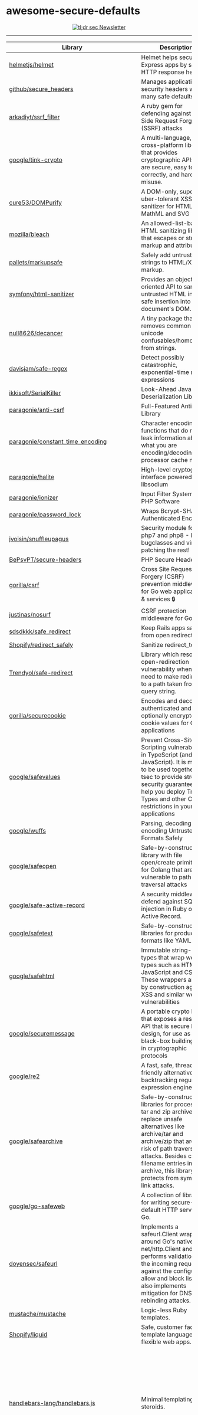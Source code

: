 # awesome-secure-defaults

<p align="center">
  <a href="https://tldrsec.com/subscribe?utm_source=github&utm_medium=awesomesecuredefaults">
    <picture>
      <img src="https://github.com/tldrsec/awesome-secure-defaults/assets/13310971/ce73c00a-b0ef-4512-8ae4-0dd17e602bae" alt="tl;dr sec Newsletter"/>
    </picture>
  </a>
</p>

<hr/>

| Library      | Description | Language(s)      | Category | Metadata |
| ----------- | ----------- | ----------- | ----------- | ----------- |
| [helmetjs/helmet](https://github.com/helmetjs/helmet) | Helmet helps secure Express apps by setting HTTP response headers. | NodeJS | Headers |[![stars](https://badgen.net/github/stars/helmetjs/helmet)](https://badgen.net/github/stars/helmetjs/helmet) [![last-commit](https://badgen.net/github/last-commit/helmetjs/helmet)](https://badgen.net/github/last-commit/helmetjs/helmet) 
| [github/secure_headers](https://github.com/github/secure_headers) |  Manages application of security headers with many safe defaults | Ruby | Headers |[![stars](https://badgen.net/github/stars/github/secure_headers)](https://badgen.net/github/stars/github/secure_headers) [![last-commit](https://badgen.net/github/last-commit/github/secure_headers)](https://badgen.net/github/last-commit/github/secure_headers) 
| [arkadiyt/ssrf_filter](https://github.com/arkadiyt/ssrf_filter) |  A ruby gem for defending against Server Side Request Forgery (SSRF) attacks | Ruby | SSRF |[![stars](https://badgen.net/github/stars/arkadiyt/ssrf_filter)](https://badgen.net/github/stars/arkadiyt/ssrf_filter) [![last-commit](https://badgen.net/github/last-commit/arkadiyt/ssrf_filter)](https://badgen.net/github/last-commit/arkadiyt/ssrf_filter) 
| [google/tink-crypto](https://github.com/tink-crypto) | A multi-language, cross-platform library that provides cryptographic APIs that are secure, easy to use correctly, and hard(er) to misuse. | Java, C++, Go, Python, Obj-C | Cryptography |[![stars](https://badgen.net/github/stars/google/tink)](https://badgen.net/github/stars/google/tink) [![last-commit](https://badgen.net/github/last-commit/google/tink)](https://badgen.net/github/last-commit/google/tink)
| [cure53/DOMPurify](https://github.com/cure53/DOMPurify) | A DOM-only, super-fast, uber-tolerant XSS sanitizer for HTML, MathML and SVG | JavaScript | HTML Sanitizer (XSS prevention) |[![stars](https://badgen.net/github/stars/cure53/DOMPurify)](https://badgen.net/github/stars/cure53/DOMPurify) [![last-commit](https://badgen.net/github/last-commit/cure53/DOMPurify)](https://badgen.net/github/last-commit/cure53/DOMPurify) 
| [mozilla/bleach](https://github.com/mozilla/bleach) | An allowed-list-based HTML sanitizing library that escapes or strips markup and attributes | Python | HTML Sanitizer (XSS prevention) |[![stars](https://badgen.net/github/stars/mozilla/bleach)](https://badgen.net/github/stars/mozilla/bleach) [![last-commit](https://badgen.net/github/last-commit/mozilla/bleach)](https://badgen.net/github/last-commit/mozilla/bleach) 
| [pallets/markupsafe](https://github.com/pallets/markupsafe) |  Safely add untrusted strings to HTML/XML markup. | Python | HTML Sanitizer (XSS prevention) |[![stars](https://badgen.net/github/stars/pallets/markupsafe)](https://badgen.net/github/stars/pallets/markupsafe) [![last-commit](https://badgen.net/github/last-commit/pallets/markupsafe)](https://badgen.net/github/last-commit/pallets/markupsafe) 
| [symfony/html-sanitizer](https://github.com/symfony/html-sanitizer) |  Provides an object-oriented API to sanitize untrusted HTML input for safe insertion into a document's DOM. | PHP | HTML Sanitizer (XSS prevention) |[![stars](https://badgen.net/github/stars/symfony/html-sanitizer)](https://badgen.net/github/stars/symfony/html-sanitizer) [![last-commit](https://badgen.net/github/last-commit/symfony/html-sanitizer)](https://badgen.net/github/last-commit/symfony/html-sanitizer) 
| [null8626/decancer](https://github.com/null8626/decancer) |  A tiny package that removes common unicode confusables/homoglyphs from strings. | Rust,JavaScript (Node.js/Browser),C/C++,Java,Python (unofficial) | Input Sanitization |[![stars](https://badgen.net/github/stars/null8626/decancer)](https://badgen.net/github/stars/null8626/decancer) [![last-commit](https://badgen.net/github/last-commit/null8626/decancer)](https://badgen.net/github/last-commit/null8626/decancer) 
| [davisjam/safe-regex](https://github.com/davisjam/safe-regex) |  Detect possibly catastrophic, exponential-time regular expressions | JavaScript |  Regex |[![stars](https://badgen.net/github/stars/davisjam/safe-regex)](https://badgen.net/github/stars/davisjam/safe-regex) [![last-commit](https://badgen.net/github/last-commit/davisjam/safe-regex)](https://badgen.net/github/last-commit/davisjam/safe-regex) 
| [ikkisoft/SerialKiller](https://github.com/ikkisoft/SerialKiller) |  Look-Ahead Java Deserialization Library | Java | Deserialization |[![stars](https://badgen.net/github/stars/ikkisoft/SerialKiller)](https://badgen.net/github/stars/ikkisoft/SerialKiller) [![last-commit](https://badgen.net/github/last-commit/ikkisoft/SerialKiller)](https://badgen.net/github/last-commit/ikkisoft/SerialKiller) 
| [paragonie/anti-csrf](https://github.com/paragonie/anti-csrf) |  Full-Featured Anti-CSRF Library | PHP | CSRF |[![stars](https://badgen.net/github/stars/paragonie/anti-csrf)](https://badgen.net/github/stars/paragonie/anti-csrf) [![last-commit](https://badgen.net/github/last-commit/paragonie/anti-csrf)](https://badgen.net/github/last-commit/paragonie/anti-csrf) 
| [paragonie/constant_time_encoding](https://github.com/paragonie/constant_time_encoding) | Character encoding functions that do not leak information about what you are encoding/decoding via processor cache misses | PHP | Information Leakage |[![stars](https://badgen.net/github/stars/paragonie/constant_time_encoding)](https://badgen.net/github/stars/paragonie/constant_time_encoding) [![last-commit](https://badgen.net/github/last-commit/paragonie/constant_time_encoding)](https://badgen.net/github/last-commit/paragonie/constant_time_encoding) 
| [paragonie/halite](https://github.com/paragonie/halite) |  High-level cryptography interface powered by libsodium | PHP | Cryptography |[![stars](https://badgen.net/github/stars/paragonie/halite)](https://badgen.net/github/stars/paragonie/halite) [![last-commit](https://badgen.net/github/last-commit/paragonie/halite)](https://badgen.net/github/last-commit/paragonie/halite) 
| [paragonie/ionizer](https://github.com/paragonie/ionizer) |  Input Filter System for PHP Software | PHP | Input Filteration |[![stars](https://badgen.net/github/stars/paragonie/ionizer)](https://badgen.net/github/stars/paragonie/ionizer) [![last-commit](https://badgen.net/github/last-commit/paragonie/ionizer)](https://badgen.net/github/last-commit/paragonie/ionizer) 
| [paragonie/password_lock](https://github.com/paragonie/password_lock) |  Wraps Bcrypt-SHA2 in Authenticated Encryption | PHP | Cryptography |[![stars](https://badgen.net/github/stars/paragonie/password_lock)](https://badgen.net/github/stars/paragonie/password_lock) [![last-commit](https://badgen.net/github/last-commit/paragonie/password_lock)](https://badgen.net/github/last-commit/paragonie/password_lock) 
| [jvoisin/snuffleupagus](https://github.com/jvoisin/snuffleupagus) |  Security module for php7 and php8 - Killing bugclasses and virtual-patching the rest! | PHP | Misc |[![stars](https://badgen.net/github/stars/jvoisin/snuffleupagus)](https://badgen.net/github/stars/jvoisin/snuffleupagus) [![last-commit](https://badgen.net/github/last-commit/jvoisin/snuffleupagus)](https://badgen.net/github/last-commit/jvoisin/snuffleupagus) 
| [BePsvPT/secure-headers](https://github.com/BePsvPT/secure-headers) |  PHP Secure Headers | PHP | Headers |[![stars](https://badgen.net/github/stars/BePsvPT/secure-headers)](https://badgen.net/github/stars/BePsvPT/secure-headers) [![last-commit](https://badgen.net/github/last-commit/BePsvPT/secure-headers)](https://badgen.net/github/last-commit/BePsvPT/secure-headers) 
| [gorilla/csrf](https://github.com/gorilla/csrf) | Cross Site Request Forgery (CSRF) prevention middleware for Go web applications & services 🔒 | Golang | CSRF |[![stars](https://badgen.net/github/stars/gorilla/csrf)](https://badgen.net/github/stars/gorilla/csrf) [![last-commit](https://badgen.net/github/last-commit/gorilla/csrf)](https://badgen.net/github/last-commit/gorilla/csrf) 
| [justinas/nosurf](https://github.com/justinas/nosurf) |   CSRF protection middleware for Go.   |  Golang | CSRF | [![stars](https://badgen.net/github/stars/justinas/nosurf)](https://badgen.net/github/stars/justinas/nosurf) [![last-commit](https://badgen.net/github/last-commit/justinas/nosurf)](https://badgen.net/github/last-commit/justinas/nosurf) 
| [sdsdkkk/safe_redirect](https://github.com/sdsdkkk/safe_redirect) |  Keep Rails apps safe from open redirects  | Ruby on Rails | Open Redirect |[![stars](https://badgen.net/github/stars/sdsdkkk/safe_redirect)](https://badgen.net/github/stars/sdsdkkk/safe_redirect) [![last-commit](https://badgen.net/github/last-commit/sdsdkkk/safe_redirect)](https://badgen.net/github/last-commit/sdsdkkk/safe_redirect) 
| [Shopify/redirect_safely](https://github.com/Shopify/redirect_safely) |  Sanitize redirect_to URLs  | Ruby | Open Redirect |[![stars](https://badgen.net/github/stars/Shopify/redirect_safely)](https://badgen.net/github/stars/Shopify/redirect_safely) [![last-commit](https://badgen.net/github/last-commit/Shopify/redirect_safely)](https://badgen.net/github/last-commit/Shopify/redirect_safely) 
| [Trendyol/safe-redirect](https://github.com/Trendyol/safe-redirect) |  Library which resolves open-redirection vulnerability when we need to make redirection to a path taken from query string.  | TypeScript | Open Redirect |[![stars](https://badgen.net/github/stars/Trendyol/safe-redirect)](https://badgen.net/github/stars/Trendyol/safe-redirect) [![last-commit](https://badgen.net/github/last-commit/Trendyol/safe-redirect)](https://badgen.net/github/last-commit/Trendyol/safe-redirect) 
| [gorilla/securecookie](https://github.com/gorilla/securecookie) | Encodes and decodes authenticated and optionally encrypted cookie values for Go web applications | Golang | CookieJar |[![stars](https://badgen.net/github/stars/gorilla/securecookie)](https://badgen.net/github/stars/gorilla/securecookie) [![last-commit](https://badgen.net/github/last-commit/gorilla/securecookie)](https://badgen.net/github/last-commit/gorilla/securecookie) 
| [google/safevalues](https://github.com/google/safevalues) | Prevent Cross-Site Scripting vulnerabilities in TypeScript (and JavaScript). It is meant to be used together with tsec to provide strong security guarantees and help you deploy Trusted Types and other CSP restrictions in your applications | TypeScript | XSS |[![stars](https://badgen.net/github/stars/google/safevalues)](https://badgen.net/github/stars/google/safevalues) [![last-commit](https://badgen.net/github/last-commit/google/safevalues)](https://badgen.net/github/last-commit/google/safevalues) 
| [google/wuffs](https://github.com/google/wuffs) | Parsing, decoding and encoding Untrusted File Formats Safely | C | File Handling |[![stars](https://badgen.net/github/stars/google/wuffs)](https://badgen.net/github/stars/google/wuffs) [![last-commit](https://badgen.net/github/last-commit/google/wuffs)](https://badgen.net/github/last-commit/google/wuffs) 
| [google/safeopen](https://github.com/google/safeopen) | Safe-by-construction library with file open/create primitives for Golang that are not vulnerable to path traversal attacks | Golang | Path Traversal |[![stars](https://badgen.net/github/stars/google/safeopen)](https://badgen.net/github/stars/google/safeopen) [![last-commit](https://badgen.net/github/last-commit/google/safeopen)](https://badgen.net/github/last-commit/google/safeopen) 
| [google/safe-active-record](https://github.com/google/safe-active-record) | A security middleware to defend against SQL injection in Ruby on Rails Active Record. | Ruby | SQLi |[![stars](https://badgen.net/github/stars/google/safe-active-record)](https://badgen.net/github/stars/google/safe-active-record) [![last-commit](https://badgen.net/github/last-commit/google/safe-active-record)](https://badgen.net/github/last-commit/google/safe-active-record) 
| [google/safetext](https://github.com/google/safetext) | Safe-by-construction libraries for producing formats like YAML | Golang | Injection |[![stars](https://badgen.net/github/stars/google/safetext)](https://badgen.net/github/stars/google/safetext) [![last-commit](https://badgen.net/github/last-commit/google/safetext)](https://badgen.net/github/last-commit/google/safetext) 
| [google/safehtml](https://github.com/google/safehtml) | Immutable string-like types that wrap web types such as HTML, JavaScript and CSS. These wrappers are safe by construction against XSS and similar web vulnerabilities | Golang | XSS, etc. |[![stars](https://badgen.net/github/stars/google/safehtml)](https://badgen.net/github/stars/google/safehtml) [![last-commit](https://badgen.net/github/last-commit/google/safehtml)](https://badgen.net/github/last-commit/google/safehtml) 
| [google/securemessage](https://github.com/google/securemessage) | A portable crypto library that exposes a restricted API that is secure by design, for use as a black-box building block in cryptographic protocols | C++ | Cryptography |[![stars](https://badgen.net/github/stars/google/securemessage)](https://badgen.net/github/stars/google/securemessage) [![last-commit](https://badgen.net/github/last-commit/google/securemessage)](https://badgen.net/github/last-commit/google/securemessage) 
| [google/re2](https://github.com/google/re2) | A fast, safe, thread-friendly alternative to backtracking regular expression engines | C++ | Regex |[![stars](https://badgen.net/github/stars/google/re2)](https://badgen.net/github/stars/google/re2) [![last-commit](https://badgen.net/github/last-commit/google/re2)](https://badgen.net/github/last-commit/google/re2) 
| [google/safearchive](https://github.com/google/safearchive) | Safe-by-construction libraries for processing tar and zip archives, to replace unsafe alternatives like archive/tar and archive/zip that are at risk of path traversal attacks. Besides crafted filename entries in the archive, this library also protects from symbolic link attacks. | Golang | Zip Handling |[![stars](https://badgen.net/github/stars/google/safearchive)](https://badgen.net/github/stars/google/safearchive) [![last-commit](https://badgen.net/github/last-commit/google/safearchive)](https://badgen.net/github/last-commit/google/safearchive) 
| [google/go-safeweb](https://github.com/google/go-safeweb) | A collection of libraries for writing secure-by-default HTTP servers in Go. | Golang | XSS, XSRF |[![stars](https://badgen.net/github/stars/google/go-safeweb)](https://badgen.net/github/stars/google/go-safeweb) [![last-commit](https://badgen.net/github/last-commit/google/go-safeweb)](https://badgen.net/github/last-commit/google/go-safeweb) 
| [doyensec/safeurl](https://github.com/doyensec/safeurl) | Implements a safeurl.Client wrapper around Go's native net/http.Client and performs validation on the incoming request against the configured allow and block lists. It also implements mitigation for DNS rebinding attacks. | Golang | SSRF |[![stars](https://badgen.net/github/stars/doyensec/safeurl)](https://badgen.net/github/stars/doyensec/safeurl) [![last-commit](https://badgen.net/github/last-commit/doyensec/safeurl)](https://badgen.net/github/last-commit/doyensec/safeurl) 
| [mustache/mustache](https://github.com/mustache/mustache) |  Logic-less Ruby templates. | Ruby | Templating |[![stars](https://badgen.net/github/stars/mustache/mustache)](https://badgen.net/github/stars/mustache/mustache) [![last-commit](https://badgen.net/github/last-commit/mustache/mustache)](https://badgen.net/github/last-commit/mustache/mustache) 
| [Shopify/liquid](https://github.com/Shopify/liquid) | Safe, customer facing template language for flexible web apps. | Ruby | Templating |[![stars](https://badgen.net/github/stars/Shopify/liquid)](https://badgen.net/github/stars/Shopify/liquid) [![last-commit](https://badgen.net/github/last-commit/Shopify/liquid)](https://badgen.net/github/last-commit/Shopify/liquid) 
| [handlebars-lang/handlebars.js](https://github.com/handlebars-lang/handlebars.js) |  Minimal templating on steroids.  | JavaScript | Templating |[![stars](https://badgen.net/github/stars/handlebars-lang/handlebars.js)](https://badgen.net/github/stars/handlebars-lang/handlebars.js) [![last-commit](https://badgen.net/github/last-commit/handlebars-lang/handlebars.js)](https://badgen.net/github/last-commit/handlebars-lang/handlebars.js) 
| [salesforce/handlebars-php](https://github.com/salesforce/handlebars-php) |  A simple, logic-less, yet powerful templating engine for PHP. | PHP | Templating |[![stars](https://badgen.net/github/stars/salesforce/handlebars-php)](https://badgen.net/github/stars/salesforce/handlebars-php) [![last-commit](https://badgen.net/github/last-commit/salesforce/handlebars-php)](https://badgen.net/github/last-commit/salesforce/handlebars-php) 
| [huggingface/safetensors](https://github.com/huggingface/safetensors) | This repository implements a new simple format for storing tensors safely (as opposed to pickle) and that is still fast (zero-copy). | Python | Packing/Unpacking |[![stars](https://badgen.net/github/stars/huggingface/safetensors)](https://badgen.net/github/stars/huggingface/safetensors) [![last-commit](https://badgen.net/github/last-commit/huggingface/safetensors)](https://badgen.net/github/last-commit/huggingface/safetensors) 
| [cloudflare/svg-hush](https://github.com/cloudflare/svg-hush) | Make arbitrary SVG files as benign and safe to serve as images in other common Web file formats | Rust | SVG |[![stars](https://badgen.net/github/stars/cloudflare/svg-hush)](https://badgen.net/github/stars/cloudflare/svg-hush) [![last-commit](https://badgen.net/github/last-commit/cloudflare/svg-hush)](https://badgen.net/github/last-commit/cloudflare/svg-hush) 
| [tiran/defusedxml](https://github.com/tiran/defusedxml) | Python-only workarounds and fixes for denial of service and other vulnerabilities in Python's XML libraries | Python | XXE |[![stars](https://badgen.net/github/stars/tiran/defusedxml)](https://badgen.net/github/stars/tiran/defusedxml) [![last-commit](https://badgen.net/github/last-commit/tiran/defusedxml)](https://badgen.net/github/last-commit/tiran/defusedxml) 
| [nahsra/antisamy](https://github.com/nahsra/antisamy) |  a library for performing fast, configurable cleansing of HTML coming from untrusted sources  | Java | Injection |[![stars](https://badgen.net/github/stars/nahsra/antisamy)](https://badgen.net/github/stars/nahsra/antisamy) [![last-commit](https://badgen.net/github/last-commit/nahsra/antisamy)](https://badgen.net/github/last-commit/nahsra/antisamy) 
| [OWASP/www-project-csrfguard](https://github.com/OWASP/www-project-csrfguard) |  The aim of this project is to protect Java applications against CSRF attacks with the use of Synchronizer Tokens  | Java | CSRF |[![stars](https://badgen.net/github/stars/OWASP/www-project-csrfguard)](https://badgen.net/github/stars/OWASP/www-project-csrfguard) [![last-commit](https://badgen.net/github/last-commit/OWASP/www-project-csrfguard)](https://badgen.net/github/last-commit/OWASP/www-project-csrfguard) 
| [y-mehta/ssrf-req-filter](https://github.com/y-mehta/ssrf-req-filter) |  Module to prevent SSRF when sending requests in NodeJS. Blocks request to local and private IP addresses  | NodeJS | SSRF |[![stars](https://badgen.net/github/stars/y-mehta/ssrf-req-filter)](https://badgen.net/github/stars/y-mehta/ssrf-req-filter) [![last-commit](https://badgen.net/github/last-commit/y-mehta/ssrf-req-filter)](https://badgen.net/github/last-commit/y-mehta/ssrf-req-filter) 
| [segmentio/ui-box's safeHref](https://github.com/segmentio/ui-box/blob/master/src/utils/safeHref.ts)  | Allowlists safe protocols and sets rel values | TypeScript | XSS |[![stars](https://badgen.net/github/stars/segmentio/ui-box)](https://badgen.net/github/stars/segmentio/ui-box) [![last-commit](https://badgen.net/github/last-commit/segmentio/ui-box)](https://badgen.net/github/last-commit/segmentio/ui-box) 
| [vvo/iron-session](https://github.com/vvo/iron-session) |  🛠 Secure, stateless, and cookie-based session library  | JavaScript | CookieJar |[![stars](https://badgen.net/github/stars/vvo/iron-session)](https://badgen.net/github/stars/vvo/iron-session) [![last-commit](https://badgen.net/github/last-commit/vvo/iron-session)](https://badgen.net/github/last-commit/vvo/iron-session) 
| [cossacklabs/themis](https://github.com/cossacklabs/themis) | Easy to use cryptographic framework for data protection: secure messaging with forward secrecy and secure data storage. Has unified APIs across 14 platforms.  | iOS (Swift, Obj-C), Android (Java, Kotlin), React Native (iOS, Android), desktop Java, С/С++, Node.js, Python, Ruby, PHP, Go, Rust, WASM | Cryptography |[![stars](https://badgen.net/github/stars/cossacklabs/themis)](https://badgen.net/github/stars/cossacklabs/themis) [![last-commit](https://badgen.net/github/last-commit/cossacklabs/themis)](https://badgen.net/github/last-commit/cossacklabs/themis) 
| [aws/http-desync-guardian](https://github.com/aws/http-desync-guardian) |  Analyze HTTP requests to minimize risks of HTTP Desync attacks (precursor for HTTP request smuggling/splitting). |  Rust | HTTP Desync |[![stars](https://badgen.net/github/stars/aws/http-desync-guardian)](https://badgen.net/github/stars/aws/http-desync-guardian) [![last-commit](https://badgen.net/github/last-commit/aws/http-desync-guardian)](https://badgen.net/github/last-commit/aws/http-desync-guardian) 
| [rust-ammonia/ammonia](https://github.com/rust-ammonia/ammonia) |   Repair and secure untrusted HTML  |  Rust | HTML Sanitizer (XSS prevention) |[![stars](https://badgen.net/github/stars/rust-ammonia/ammonia)](https://badgen.net/github/stars/rust-ammonia/ammonia) [![last-commit](https://badgen.net/github/last-commit/rust-ammonia/ammonia)](https://badgen.net/github/last-commit/rust-ammonia/ammonia) 
| [techgaun/plug_secex](https://github.com/techgaun/plug_secex) | Adds various HTTP Headers to make Phoenix/Elixir app more secure  |  Elixir | Headers | [![stars](https://badgen.net/github/stars/techgaun/plug_secex)](https://badgen.net/github/stars/techgaun/plug_secex) [![last-commit](https://badgen.net/github/last-commit/techgaun/plug_secex)](https://badgen.net/github/last-commit/techgaun/plug_secex) 
| [cak/secure](https://github.com/cak/secure) |  Secure 🔒 headers for Python web frameworks  |  Python | Headers | [![stars](https://badgen.net/github/stars/cak/secure)](https://badgen.net/github/stars/cak/secure) [![last-commit](https://badgen.net/github/last-commit/cak/secure)](https://badgen.net/github/last-commit/cak/secure) 
| [unrolled/secure](https://github.com/unrolled/secure) |   HTTP middleware for Go that facilitates some quick security wins.  |  Golang | Multiple | [![stars](https://badgen.net/github/stars/unrolled/secure)](https://badgen.net/github/stars/unrolled/secure) [![last-commit](https://badgen.net/github/last-commit/unrolled/secure)](https://badgen.net/github/last-commit/unrolled/secure) 
| [juunas11/aspnetcore-security-headers](https://github.com/juunas11/aspnetcore-security-headers) |    Middleware for adding security headers to an ASP.NET Core application.  |  .NET | Headers | [![stars](https://badgen.net/github/stars/juunas11/aspnetcore-security-headers)](https://badgen.net/github/stars/juunas11/aspnetcore-security-headers) [![last-commit](https://badgen.net/github/last-commit/juunas11/aspnetcore-security-headers)](https://badgen.net/github/last-commit/juunas11/aspnetcore-security-headers) 
| [andrewlock/NetEscapades...SecurityHeaders](https://github.com/andrewlock/NetEscapades.AspNetCore.SecurityHeaders) | Small package to allow adding security headers to ASP.NET Core websites |  .NET | Headers | [![stars](https://badgen.net/github/stars/andrewlock/NetEscapades.AspNetCore.SecurityHeaders)](https://badgen.net/github/stars/andrewlock/NetEscapades.AspNetCore.SecurityHeaders) [![last-commit](https://badgen.net/github/last-commit/andrewlock/NetEscapades.AspNetCore.SecurityHeaders)](https://badgen.net/github/last-commit/andrewlock/NetEscapades.AspNetCore.SecurityHeaders) 
| [GaProgMan/OwaspHeaders.Core](https://github.com/GaProgMan/OwaspHeaders.Core) |  A .NET Core middleware for injecting the Owasp recommended HTTP Headers for increased security  |  .NET | Headers | [![stars](https://badgen.net/github/stars/GaProgMan/OwaspHeaders.Core)](https://badgen.net/github/stars/GaProgMan/OwaspHeaders.Core) [![last-commit](https://badgen.net/github/last-commit/GaProgMan/OwaspHeaders.Core)](https://badgen.net/github/last-commit/GaProgMan/OwaspHeaders.Core) 
| [mganss/HtmlSanitizer](https://github.com/mganss/HtmlSanitizer) | Cleans HTML to avoid XSS attacks |  .NET | HTML Sanitizer (XSS prevention) | [![stars](https://badgen.net/github/stars/mganss/HtmlSanitizer)](https://badgen.net/github/stars/mganss/HtmlSanitizer) [![last-commit](https://badgen.net/github/last-commit/mganss/HtmlSanitizer)](https://badgen.net/github/last-commit/mganss/HtmlSanitizer) 
| [Escape/GraphQL-Armor](https://github.com/Escape-Technologies/graphql-armor) | Highly customizable security middleware for various GraphQL server engines. | Apollo Server, GraphQL Yoga, GraphQL-Helix, Node.js HTTP, GraphQL-Helix,GraphQL-WS, GraphQL-SSE, Azure Functions, Cloudflare Workers, Google Cloud Functions, Lambda AWS, type-graphql, nexus, express-graphql | Multiple | [![stars](https://badgen.net/github/stars/Escape-Technologies/graphql-armor)](https://badgen.net/github/stars/Escape-Technologies/graphql-armor) [![last-commit](https://badgen.net/github/last-commit/Escape-Technologies/graphql-armor)](https://badgen.net/github/last-commit/Escape-Technologies/graphql-armor) 
| [number571/go-peer](https://github.com/number571/go-peer) | A software library for creating secure and anonymous decentralized systems. | Golang | Cryptography | [![stars](https://badgen.net/github/stars/number571/go-peer)](https://badgen.net/github/stars/number571/go-peer) [![last-commit](https://badgen.net/github/last-commit/number571/go-peer)](https://badgen.net/github/last-commit/number571/go-peer) 

### Infrastructure Security

| Library      | Description | Language(s)      | Category | Metadata |
| ----------- | ----------- | ----------- | ----------- | ----------- |
| [HardenedBSD](https://git.hardenedbsd.org/hardenedbsd/HardenedBSD/) | Hardened fork of FreeBSD with extra exploit mitigations and security hardening technologies | C, C++, Shell, Other | OS / ecosystem | [![stars](https://badgen.net/github/stars/HardenedBSD/hardenedBSD)](https://badgen.net/github/stars/HardenedBSD/hardenedBSD) [![last-commit](https://badgen.net/github/last-commit/HardenedBSD/hardenedBSD)](https://badgen.net/github/last-commit/HardenedBSD/hardenedBSD) 
| [GoogleContainerTools/distroless](https://github.com/GoogleContainerTools/distroless/) |  🥑 Language focused docker images, minus the operating system.  | Docker | Containers | [![stars](https://badgen.net/github/stars/GoogleContainerTools/distroless)](https://badgen.net/github/stars/GoogleContainerTools/distroless) [![last-commit](https://badgen.net/github/last-commit/GoogleContainerTools/distroless)](https://badgen.net/github/last-commit/GoogleContainerTools/distroless) 
| [chainguard-images/images](https://github.com/chainguard-images/images/) | Chainguard Images is a collection of container images designed for minimalism and security. | Docker | Containers | [![stars](https://badgen.net/github/stars/chainguard-images/images)](https://badgen.net/github/stars/chainguard-images/images) [![last-commit](https://badgen.net/github/last-commit/chainguard-images/images)](https://badgen.net/github/last-commit/chainguard-images/images) 
| [step-security/harden-runner](https://github.com/step-security/harden-runner) |  Network egress filtering and runtime security for GitHub-hosted and self-hosted runners  | Github Actions | CI/CD | [![stars](https://badgen.net/github/stars/step-security/harden-runner)](https://badgen.net/github/stars/step-security/harden-runner) [![last-commit](https://badgen.net/github/last-commit/step-security/harden-runner)](https://badgen.net/github/last-commit/step-security/harden-runner) 


## Template

```
| [TKTK](https://github.com/TKTK) | TKTK | TKTK | TKTK |[![stars](https://badgen.net/github/stars/TKTK)](https://badgen.net/github/stars/TKTK) [![last-commit](https://badgen.net/github/last-commit/TKTK)](https://badgen.net/github/last-commit/TKTK) 
```

## References
* https://www.abhaybhargav.com/notes-on-secure-defaults/?utm_source=tldrsec.com&utm_medium=referral&utm_campaign=tl-dr-sec-43-continuous-appsec-scanning-threat-modeling-career-advice-from-feynman
* https://github.com/orgs/google/repositories?language=&q=safe&sort=&type=all
* https://paragonie.com/software
* https://github.com/pxlpnk/awesome-ruby-security
* https://github.com/guardrailsio/awesome-php-security
* https://github.com/osirislab/awesome-rust-security
* https://github.com/vintasoftware/awesome-django-security
* https://github.com/guardrailsio/awesome-golang-security
* https://github.com/guardrailsio/awesome-dotnet-security

